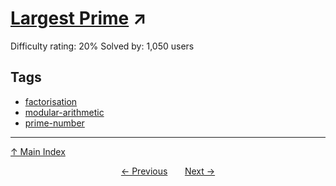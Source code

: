 # [Largest Prime](https://projecteuler.net/problem=659) ↗️

Difficulty rating: 20%
Solved by: 1,050 users
## Tags

- [factorisation](../tags/factorisation.md)
- [modular-arithmetic](../tags/modular-arithmetic.md)
- [prime-number](../tags/prime-number.md)



---

[↑ Main Index](../README.md)


<div align=center><a href='658.md'>← Previous</a> &nbsp;&nbsp; &nbsp;&nbsp;  <a href='660.md'>Next →</a></div>
